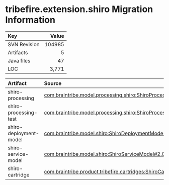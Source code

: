 # tribefire.extension.shiro Migration Information

| Key | Value |
| :------------- | ----: |
| SVN Revision   | 104985  | 
| Artifacts   | 5  | 
| Java files | 47 | 
| LOC | 3,771 | 



| Artifact      | Source | 
| :------------- | :----- |
| shiro-processing | [com.braintribe.model.processing.shiro:ShiroProcessing#2.0](https://svn.braintribe.com/repo/master/Development/artifacts/com/braintribe/model/processing/shiro/ShiroProcessing/2.0) |
| shiro-processing-test | [com.braintribe.model.processing.shiro:ShiroProcessingTest#2.0](https://svn.braintribe.com/repo/master/Development/artifacts/com/braintribe/model/processing/shiro/ShiroProcessingTest/2.0) |
| shiro-deployment-model | [com.braintribe.model.shiro:ShiroDeploymentModel#2.0](https://svn.braintribe.com/repo/master/Development/artifacts/com/braintribe/model/shiro/ShiroDeploymentModel/2.0) |
| shiro-service-model | [com.braintribe.model.shiro:ShiroServiceModel#2.0](https://svn.braintribe.com/repo/master/Development/artifacts/com/braintribe/model/shiro/ShiroServiceModel/2.0) |
| shiro-cartridge | [com.braintribe.product.tribefire.cartridges:ShiroCartridge#2.0](https://svn.braintribe.com/repo/master/Development/artifacts/com/braintribe/product/tribefire/cartridges/ShiroCartridge/2.0) |
